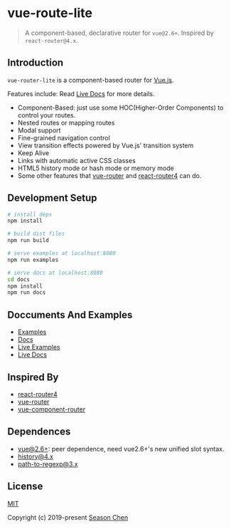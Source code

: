 # vue-route-lite

> A component-based, declarative router for `vue@2.6+`. Inspired by `react-router@4.x`.

## Introduction

`vue-router-lite` is a component-based router for [Vue.js](http://vuejs.org/).  

Features include: Read [Live Docs](https://github.com/ccqgithub/vue-router-lite/tree/master/docs) for more details.

- Component-Based: just use some HOC(Higher-Order Components) to control your routes.
- Nested routes or mapping routes
- Modal support
- Fine-grained navigation control
- View transition effects powered by Vue.js' transition system
- Keep Alive
- Links with automatic active CSS classes
- HTML5 history mode or hash mode or memory mode
- Some other features that [vue-router](https://github.com/vuejs/vue-router) and [react-router4](https://reacttraining.com/react-router/) can do.

## Development Setup

```sh
# install deps
npm install

# build dist files
npm run build

# serve examples at localhost:8080
npm run examples

# serve docs at localhost:8080
cd docs
npm install
npm run docs
```

## Doccuments And Examples

- [Examples](../examples/)
- [Docs](../docs/)
- [Live Examples](https://github.com/ccqgithub/vue-router-lite/tree/master/examples)
- [Live Docs](https://github.com/ccqgithub/vue-router-lite/tree/master/docs)

## Inspired By

- [react-router4](https://reacttraining.com/react-router/)
- [vue-router](https://github.com/vuejs/vue-router)
- [vue-component-router](https://github.com/blocka/vue-component-router)

## Dependences

- [vue@2.6+](https://vuejs.org/): peer dependence, need vue2.6+'s new unified slot syntax.
- [history@4.x](https://github.com/ReactTraining/history)
- [path-to-regexp@3.x](https://github.com/pillarjs/path-to-regexp)

## License

[MIT](http://opensource.org/licenses/MIT)

Copyright (c) 2019-present [Season Chen](https://github.com/ccqgithub)